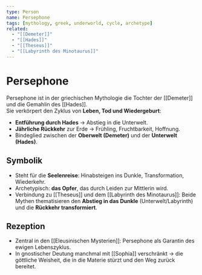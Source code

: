 ```yaml
---
type: Person
name: Persephone
tags: [mythology, greek, underworld, cycle, archetype]
related:
  - "[[Demeter]]"
  - "[[Hades]]"
  - "[[Theseus]]"
  - "[[Labyrinth des Minotaurus]]"
---
```


# Persephone

Persephone ist in der griechischen Mythologie die Tochter der [[Demeter]] und die Gemahlin des [[Hades]].  
Sie verkörpert den Zyklus von **Leben, Tod und Wiedergeburt**:

- **Entführung durch Hades** → Abstieg in die Unterwelt.  
- **Jährliche Rückkehr** zur Erde → Frühling, Fruchtbarkeit, Hoffnung.  
- Bindeglied zwischen der **Oberwelt (Demeter)** und der **Unterwelt (Hades)**.  

## Symbolik
- Steht für die **Seelenreise**: Hinabsteigen ins Dunkle, Transformation, Wiederkehr.  
- Archetypisch: **das Opfer**, das durch Leiden zur Mittlerin wird.  
- Verbindung zu [[Theseus]] und dem [[Labyrinth des Minotaurus]]: Beide Mythen thematisieren den **Abstieg in das Dunkle** (Unterwelt/Labyrinth) und die **Rückkehr transformiert**.  

## Rezeption
- Zentral in den [[Eleusinischen Mysterien]]: Persephone als Garantin des ewigen Lebenszyklus.  
- In gnostischer Deutung manchmal mit [[Sophia]] verschränkt → die göttliche Weisheit, die in die Materie stürzt und den Weg zurück bereitet.  
